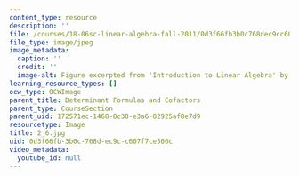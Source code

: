 ```yaml
---
content_type: resource
description: ''
file: /courses/18-06sc-linear-algebra-fall-2011/0d3f66fb3b0c768dec9cc607f7ce506c_2_6.jpg
file_type: image/jpeg
image_metadata:
  caption: ''
  credit: ''
  image-alt: Figure excerpted from 'Introduction to Linear Algebra' by G.S. Strang
learning_resource_types: []
ocw_type: OCWImage
parent_title: Determinant Formulas and Cofactors
parent_type: CourseSection
parent_uid: 172571ec-1468-8c38-e3a6-02925af8e7d9
resourcetype: Image
title: 2_6.jpg
uid: 0d3f66fb-3b0c-768d-ec9c-c607f7ce506c
video_metadata:
  youtube_id: null
---
```

